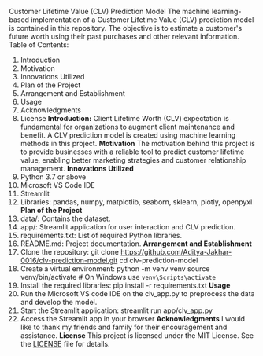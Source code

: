 Customer Lifetime Value (CLV) Prediction Model
The machine learning-based implementation of a Customer Lifetime Value (CLV) prediction model is contained in this repository. The objective is to estimate a customer's future worth using their past purchases and other relevant information.
Table of Contents:
1. Introduction
2. Motivation
3. Innovations Utilized
4. Plan of the Project
5. Arrangement and Establishment
6. Usage
7. Acknowledgments
8. License
**Introduction:**
Client Lifetime Worth (CLV) expectation is fundamental for organizations to augment client maintenance and benefit. A CLV prediction model is created using machine learning methods in this project.
**Motivation**
The motivation behind this project is to provide businesses with a reliable tool to predict customer lifetime value, enabling better marketing strategies and customer relationship management.
**Innovations Utilized**
1. Python 3.7 or above
2. Microsoft VS Code IDE
3. Streamlit
4. Libraries: pandas, numpy, matplotlib, seaborn, sklearn, plotly, openpyxl
**Plan of the Project**
1. data/: Contains the dataset.
2. app/: Streamlit application for user interaction and CLV prediction.
3. requirements.txt: List of required Python libraries.
4. README.md: Project documentation.
**Arrangement and Establishment**
1. Clone the repository:
   git clone https://github.com/Aditya-Jakhar-0016/clv-prediction-model.git
   cd clv-prediction-model
2. Create a virtual environment:
   python -m venv venv
   source venv/bin/activate  # On Windows use `venv\Scripts\activate`
3. Install the required libraries:
    pip install -r requirements.txt
**Usage**
1. Run the Microsoft VS code IDE on the clv_app.py  to preprocess the data and develop the model.
2. Start the Streamlit application:
   streamlit run app/clv_app.py
3. Access the Streamlit app in your browser
**Acknowledgments**
I would like to thank my friends and family for their encouragement and assistance.
**License**
This project is licensed under the MIT License. See the [LICENSE](LICENSE) file for details.
   

